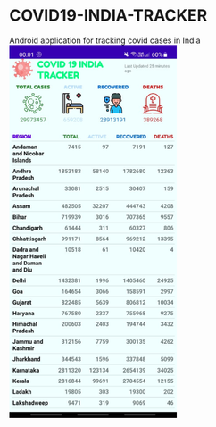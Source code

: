 # COVID19-INDIA-TRACKER
Android application for tracking covid cases in India
<img src = "covid.jpeg" width=300>
